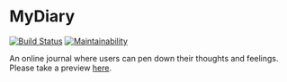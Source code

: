 # MyDiary
[![Build Status](https://travis-ci.com/damafeez/MyDiary.svg?branch=ft-implement-continuous-integration-159168886)](https://travis-ci.com/damafeez/MyDiary)
[![Maintainability](https://api.codeclimate.com/v1/badges/aa55a2992676ca1cd8fc/maintainability)](https://codeclimate.com/github/damafeez/MyDiary/maintainability)

An online journal where users can pen down their thoughts and feelings.
Please take a preview [here](https://damafeez.github.io/MyDiary/UI/).